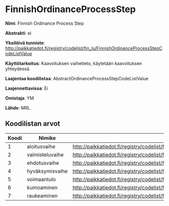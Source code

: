 # FinnishOrdinanceProcessStep

**Nimi**: Finnish Ordinance Process Step

**Abstrakti**: ei

**Yksilöivä tunniste**: http://paikkatiedot.fi/registry/codelist/fin_lu/FinnishOrdinanceProcessStepCodeListValue

**Käyttötarkoitus**: Kaavoituksen vaihetieto, käytetään kaavoituksen yhteydessä.

**Laajentaa koodilistaa**: AbstractOrdinanceProcessStepCodeListValue

**Laajennettavissa**: Ei

**Omistaja**: YM

**Lähde**: MRL

## Koodilistan arvot

Koodi     | Nimike           | Tunniste
-----------|------------------|------------
 1       | aloitusvaihe   | http://paikkatiedot.fi/registry/codelist/fin_lu/FinnishOrdinanceProcessStepCodeListValue/1
 2       | valmisteluvaihe   | http://paikkatiedot.fi/registry/codelist/fin_lu/FinnishOrdinanceProcessStepCodeListValue/2
 3       | ehdotusvaihe   | http://paikkatiedot.fi/registry/codelist/fin_lu/FinnishOrdinanceProcessStepCodeListValue/3
 4       | hyväksymisvaihe   | http://paikkatiedot.fi/registry/codelist/fin_lu/FinnishOrdinanceProcessStepCodeListValue/4
 5       | voimaantulo   | http://paikkatiedot.fi/registry/codelist/fin_lu/FinnishOrdinanceProcessStepCodeListValue/5
 6       | kumoaminen   | http://paikkatiedot.fi/registry/codelist/fin_lu/FinnishOrdinanceProcessStepCodeListValue/6
 7       | raukeaminen   | http://paikkatiedot.fi/registry/codelist/fin_lu/FinnishOrdinanceProcessStepCodeListValue/7
